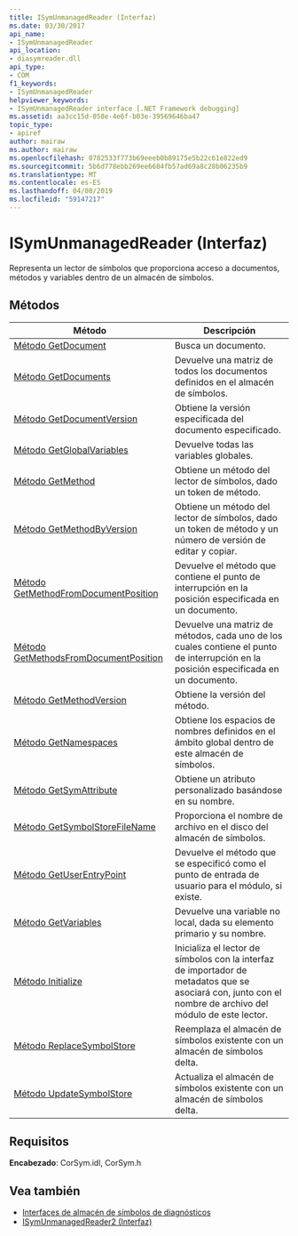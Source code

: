 ```yaml
---
title: ISymUnmanagedReader (Interfaz)
ms.date: 03/30/2017
api_name:
- ISymUnmanagedReader
api_location:
- diasymreader.dll
api_type:
- COM
f1_keywords:
- ISymUnmanagedReader
helpviewer_keywords:
- ISymUnmanagedReader interface [.NET Framework debugging]
ms.assetid: aa3cc15d-058e-4e6f-b03e-39569646ba47
topic_type:
- apiref
author: mairaw
ms.author: mairaw
ms.openlocfilehash: 0782533f773b69eeeb0b89175e5b22c61e822ed9
ms.sourcegitcommit: 5b6d778ebb269ee6684fb57ad69a8c28b06235b9
ms.translationtype: MT
ms.contentlocale: es-ES
ms.lasthandoff: 04/08/2019
ms.locfileid: "59147217"
---
```

# <a name="isymunmanagedreader-interface"></a>ISymUnmanagedReader (Interfaz)
Representa un lector de símbolos que proporciona acceso a documentos, métodos y variables dentro de un almacén de símbolos.  
  
## <a name="methods"></a>Métodos  
  
|Método|Descripción|  
|------------|-----------------|  
|[Método GetDocument](../../../../docs/framework/unmanaged-api/diagnostics/isymunmanagedreader-getdocument-method.md)|Busca un documento.|  
|[Método GetDocuments](../../../../docs/framework/unmanaged-api/diagnostics/isymunmanagedreader-getdocuments-method.md)|Devuelve una matriz de todos los documentos definidos en el almacén de símbolos.|  
|[Método GetDocumentVersion](../../../../docs/framework/unmanaged-api/diagnostics/isymunmanagedreader-getdocumentversion-method.md)|Obtiene la versión especificada del documento especificado.|  
|[Método GetGlobalVariables](../../../../docs/framework/unmanaged-api/diagnostics/isymunmanagedreader-getglobalvariables-method.md)|Devuelve todas las variables globales.|  
|[Método GetMethod](../../../../docs/framework/unmanaged-api/diagnostics/isymunmanagedreader-getmethod-method.md)|Obtiene un método del lector de símbolos, dado un token de método.|  
|[Método GetMethodByVersion](../../../../docs/framework/unmanaged-api/diagnostics/isymunmanagedreader-getmethodbyversion-method.md)|Obtiene un método del lector de símbolos, dado un token de método y un número de versión de editar y copiar.|  
|[Método GetMethodFromDocumentPosition](../../../../docs/framework/unmanaged-api/diagnostics/isymunmanagedreader-getmethodfromdocumentposition-method.md)|Devuelve el método que contiene el punto de interrupción en la posición especificada en un documento.|  
|[Método GetMethodsFromDocumentPosition](../../../../docs/framework/unmanaged-api/diagnostics/isymunmanagedreader-getmethodsfromdocumentposition-method.md)|Devuelve una matriz de métodos, cada uno de los cuales contiene el punto de interrupción en la posición especificada en un documento.|  
|[Método GetMethodVersion](../../../../docs/framework/unmanaged-api/diagnostics/isymunmanagedreader-getmethodversion-method.md)|Obtiene la versión del método.|  
|[Método GetNamespaces](../../../../docs/framework/unmanaged-api/diagnostics/isymunmanagedreader-getnamespaces-method.md)|Obtiene los espacios de nombres definidos en el ámbito global dentro de este almacén de símbolos.|  
|[Método GetSymAttribute](../../../../docs/framework/unmanaged-api/diagnostics/isymunmanagedreader-getsymattribute-method.md)|Obtiene un atributo personalizado basándose en su nombre.|  
|[Método GetSymbolStoreFileName](../../../../docs/framework/unmanaged-api/diagnostics/isymunmanagedreader-getsymbolstorefilename-method.md)|Proporciona el nombre de archivo en el disco del almacén de símbolos.|  
|[Método GetUserEntryPoint](../../../../docs/framework/unmanaged-api/diagnostics/isymunmanagedreader-getuserentrypoint-method.md)|Devuelve el método que se especificó como el punto de entrada de usuario para el módulo, si existe.|  
|[Método GetVariables](../../../../docs/framework/unmanaged-api/diagnostics/isymunmanagedreader-getvariables-method.md)|Devuelve una variable no local, dada su elemento primario y su nombre.|  
|[Método Initialize](../../../../docs/framework/unmanaged-api/diagnostics/isymunmanagedreader-initialize-method.md)|Inicializa el lector de símbolos con la interfaz de importador de metadatos que se asociará con, junto con el nombre de archivo del módulo de este lector.|  
|[Método ReplaceSymbolStore](../../../../docs/framework/unmanaged-api/diagnostics/isymunmanagedreader-replacesymbolstore-method.md)|Reemplaza el almacén de símbolos existente con un almacén de símbolos delta.|  
|[Método UpdateSymbolStore](../../../../docs/framework/unmanaged-api/diagnostics/isymunmanagedreader-updatesymbolstore-method.md)|Actualiza el almacén de símbolos existente con un almacén de símbolos delta.|  
  
## <a name="requirements"></a>Requisitos  
 **Encabezado**: CorSym.idl, CorSym.h  
  
## <a name="see-also"></a>Vea también

- [Interfaces de almacén de símbolos de diagnósticos](../../../../docs/framework/unmanaged-api/diagnostics/diagnostics-symbol-store-interfaces.md)
- [ISymUnmanagedReader2 (Interfaz)](../../../../docs/framework/unmanaged-api/diagnostics/isymunmanagedreader2-interface.md)
